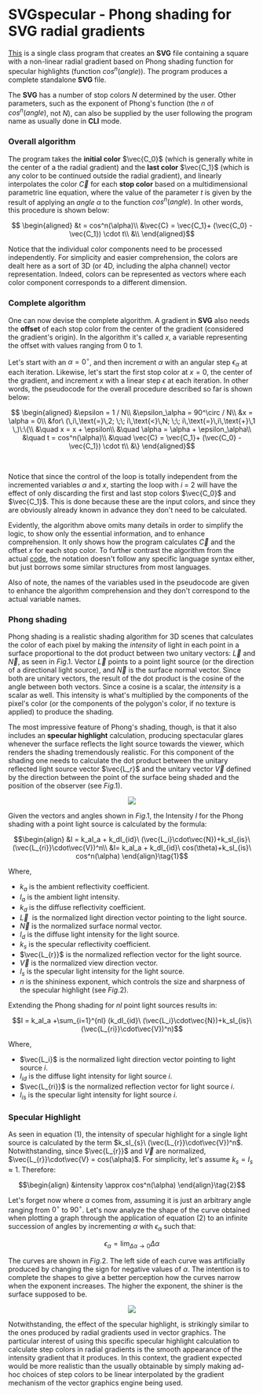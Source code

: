 # SVGspecular - Phong shading for SVG radial gradients

[This](SVGspecular.java) is a single class program that creates an **SVG** file containing a square with a non-linear radial gradient based on Phong shading function for specular highlights (function $cos^n(angle)$​). The program produces a complete standalone **SVG** file.

The **SVG** has a number of stop colors $N$ determined by the user. Other parameters, such as the
exponent of Phong's function (the $n$ of $cos^n(angle)$, not $N$), can also be supplied by the user following the program name as usually done in **CLI** mode.

### Overall algorithm

The program takes the **initial color** $\vec{C_0}$ (which is generally white in the center of a the radial
gradient) and the **last color** $\vec{C_1}$ (which is any color to be continued outside the radial gradient),
and linearly interpolates the color $\vec{C}$ for each **stop color** based on a multidimensional parametric line equation, where the value of the parameter $t$ is given by the result of applying an $angle$ $\alpha$ to the function $cos^n(angle)$. In other words, this procedure is shown below:

```math
  \begin{aligned}
     &t = cos^n(\alpha)\\
     &\vec{C} = \vec{C_1}+ (\vec{C_0} - \vec{C_1}) \cdot t\\
     &\\
  \end{aligned}
 ```

Notice that the individual color components need to be processed independently. For simplicity and easier comprehension, the colors are dealt here as a sort of 3D (or 4D, including the alpha channel) vector representation. Indeed, colors can be represented as vectors where each color component corresponds to a different dimension.

### Complete algorithm

One can now devise the complete algorithm. A gradient in **SVG** also needs the **offset** of each stop color from the center of the gradient (considered the gradient's origin). In the algorithm it's called $x$, a variable representing the offset with values ranging from $0$ to $1$. 

Let's start with an $\alpha=0^\circ$, and then increment $\alpha$ with an angular step $\epsilon_\alpha$ at each iteration. Likewise, let's start the first stop color at $x = 0$, the center of the gradient, and increment $x$ with a linear step $\epsilon$ at each iteration. In other words, the pseudocode for the overall procedure described so far is shown below:

```math
 \begin{aligned}
    &\epsilon = 1 / N\\
    &\epsilon_\alpha = 90^\circ / N\\
    &x = \alpha = 0\\
    &for\ (\,i\,\text{=}\,2; \;\; i\,\text{<}\,N; \;\; i\,\text{=}\,i\,\text{+}\,1 \,)\:\{\\
    &\quad x = x + \epsilon\\
    &\quad \alpha = \alpha + \epsilon_\alpha\\
    &\quad t = cos^n(\alpha)\\
    &\quad \vec{C} = \vec{C_1}+ (\vec{C_0} - \vec{C_1}) \cdot t\\
    &\}
  \end{aligned}
```
<br>

Notice that since the control of the loop is totally independent from the incremented variables $\alpha$ and $x$, starting the loop with $i\ \text{=}\ 2$ will have the effect of only discarding the first and last stop colors $\vec{C_0}$ and $\vec{C_1}$. This is done because these are the input colors, and since they are obviously already known in advance they don't need to be calculated.

Evidently, the algorithm above omits many details in order to simplify the logic, to show only the essential information, and to enhance comprehension. It only shows how the program calculates $\vec{C}$ and the offset $x$ for each stop color. To further contrast the algorithm from the actual [code](SVGspecular.java), the notation doesn't follow any specific language syntax either, but just borrows some similar structures from most languages.

Also of note, the names of the variables used in the pseudocode are given to enhance the algorithm comprehension and they don't correspond to the actual variable names.

### Phong shading

Phong shading is a realistic shading algorithm for 3D scenes that calculates the color of each pixel by making the $intensity$ of light in each point in a surface proportional to the dot product between two unitary vectors: $\vec{L}$ and $\vec{N}$, as seen in $Fig. 1$. Vector $\vec{L}$ points to a point light source (or the direction of a directional light source), and $\vec{N}$ is the surface normal vector. Since both are unitary vectors, the result of the dot product is the cosine of the angle between both vectors. Since a cosine is a scalar, the $intensity$ is a scalar as well. This intensity is what's multiplied by the components of the pixel's color (or the components of the polygon's color, if no texture is applied) to produce the shading.

The most impressive feature of Phong's shading, though, is that it also includes an **specular highlight** calculation, producing spectacular glares whenever the surface reflects the light source towards the viewer, which renders the shading tremendously realistic. For this component of the shading one needs to calculate the dot product between the unitary reflected light source vector $\vec{L_r}$ and the unitary vector $\vec{V}$ defined by the direction between the point of the surface being shaded and the position of the observer (see $Fig. 1$).

<p align="center">
    <img src="phong-vectors-3d.svg">
</p>

Given the vectors and angles shown in $Fig. 1$, the Intensity $I$ for the Phong shading with a point light source is calculated by the formula:
```math
\begin{align}
&I = k_aI_a + k_dI_{id}\ (\vec{L_i}\cdot\vec{N})+k_sI_{is}\ (\vec{L_{ri}}\cdot\vec{V})^n\\
&I= k_aI_a + k_dI_{id}\ cos(\theta)+k_sI_{is}\ cos^n(\alpha)
\end{align}\tag{1}
```
Where,
- $k_a$​ is the ambient reflectivity coefficient.
- $I_a$​ is the ambient light intensity.
- $k_d$​ is the diffuse reflectivity coefficient.
- $\vec{L}$​  is the normalized light direction vector pointing to the light source.
- $\vec{N}$ is the normalized surface normal vector.
- $I_{d}$ is the diffuse light intensity for the light source.
- $k_s$​ is the specular reflectivity coefficient.
- $\vec{L_{r}}$ is the normalized reflection vector for the light source.
- $\vec{V}$ is the normalized view direction vector.
- $I_{s}$ is the specular light intensity for the light source.
- $n$ is the shininess exponent, which controls the size and sharpness of the specular highlight (see $Fig. 2$).

Extending the Phong shading for $nl$ point light sources results in:
```math
I = k_aI_a +\sum_{i=1}^{nl} (k_dI_{id}\ (\vec{L_i}\cdot\vec{N})+k_sI_{is}\ (\vec{L_{ri}}\cdot\vec{V})^n)
```
Where,
- $\vec{L_i}$​ is the normalized light direction vector pointing to light source $i$.
- $I_{id}$ is the diffuse light intensity for light source $i$.
- $\vec{L_{ri}}$ is the normalized reflection vector for light source $i$.
- $I_{is}$ is the specular light intensity for light source $i$.

### Specular Highlight

As seen in equation $(1)$, the intensity of specular highlight for a single light source is calculated by the term $k_sI_{s}\ (\vec{L_{r}}\cdot\vec{V})^n$. Notwithstanding, since $\vec{L_{r}}$ and $\vec{V}$ are normalized, $\vec{L_{r}}\cdot\vec{V} = cos(\alpha)$. For simplicity, let's assume $k_s = I_{s}\approx 1$. Therefore:
```math
\begin{align}
&intensity \approx cos^n(\alpha)
\end{align}\tag{2}
```
Let's forget now where $\alpha$ comes from, assuming it is just an arbitrary angle ranging from $0^\circ$ to $90^\circ$. Let's now analyze the shape of the curve obtained when plotting a graph through the application of equation $(2)$ to an infinite succession of angles by incrementing $\alpha$ with $\epsilon_\alpha$ such that:
```math
\epsilon_\alpha = \lim_{\Delta\alpha\to 0}\Delta\alpha
```
The curves are shown in $Fig. 2$. The left side of each curve was artificially produced by changing the sign for negative values of $\alpha$. The intention is to complete the shapes to give a better perception how the curves narrow when the exponent increases. The higher the exponent, the shiner is the surface supposed to be.

<p align="center">
    <img src="phong.svg">
</p>

Notwithstanding, the effect of the specular highlight, is strikingly similar to the ones produced by radial gradients used in vector graphics. The particular interest of using this specific specular highlight calculation to calculate step colors in radial gradients is the smooth appearance of the intensity gradient that it produces. In this context, the gradient expected would be more realistic than the usually obtainable by simply making ad-hoc choices of step colors to be linear interpolated by the gradient mechanism of  the vector graphics engine being used.
